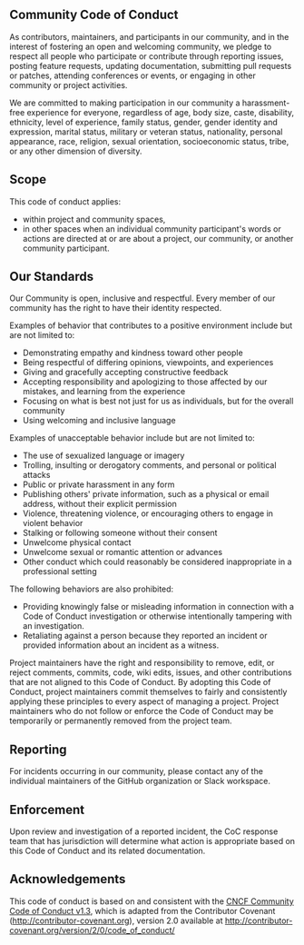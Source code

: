 ## Community Code of Conduct

As contributors, maintainers, and participants in our community, and in the
interest of fostering an open and welcoming community, we pledge to respect all
people who participate or contribute through reporting issues, posting feature
requests, updating documentation, submitting pull requests or patches,
attending conferences or events, or engaging in other community or project
activities.

We are committed to making participation in our community a harassment-free
experience for everyone, regardless of age, body size, caste, disability,
ethnicity, level of experience, family status, gender, gender identity and
expression, marital status, military or veteran status, nationality, personal
appearance, race, religion, sexual orientation, socioeconomic status, tribe, or
any other dimension of diversity.

## Scope

This code of conduct applies:

- within project and community spaces,
- in other spaces when an individual community participant's words or actions
  are directed at or are about a project, our community, or another community
  participant.

## Our Standards

Our Community is open, inclusive and respectful. Every member of our community
has the right to have their identity respected.

Examples of behavior that contributes to a positive environment include but are
not limited to:

- Demonstrating empathy and kindness toward other people
- Being respectful of differing opinions, viewpoints, and experiences
- Giving and gracefully accepting constructive feedback
- Accepting responsibility and apologizing to those affected by our mistakes,
  and learning from the experience
- Focusing on what is best not just for us as individuals, but for the overall
  community
- Using welcoming and inclusive language

Examples of unacceptable behavior include but are not limited to:

- The use of sexualized language or imagery
- Trolling, insulting or derogatory comments, and personal or political attacks
- Public or private harassment in any form
- Publishing others' private information, such as a physical or email address,
  without their explicit permission
- Violence, threatening violence, or encouraging others to engage in violent
  behavior
- Stalking or following someone without their consent
- Unwelcome physical contact
- Unwelcome sexual or romantic attention or advances
- Other conduct which could reasonably be considered inappropriate in a
  professional setting

The following behaviors are also prohibited:

- Providing knowingly false or misleading information in connection with a Code
  of Conduct investigation or otherwise intentionally tampering with an
  investigation.
- Retaliating against a person because they reported an incident or provided
  information about an incident as a witness.

Project maintainers have the right and responsibility to remove, edit, or
reject comments, commits, code, wiki edits, issues, and other contributions
that are not aligned to this Code of Conduct. By adopting this Code of Conduct,
project maintainers commit themselves to fairly and consistently applying these
principles to every aspect of managing a project. Project maintainers who do
not follow or enforce the Code of Conduct may be temporarily or permanently
removed from the project team.

## Reporting

For incidents occurring in our community, please contact any of the individual
maintainers of the GitHub organization or Slack workspace.

## Enforcement

Upon review and investigation of a reported incident, the CoC response team
that has jurisdiction will determine what action is appropriate based on this
Code of Conduct and its related documentation.

## Acknowledgements

This code of conduct is based on and consistent with the [CNCF Community Code
of Conduct v1.3], which is adapted from the Contributor Covenant
(http://contributor-covenant.org), version 2.0 available at
http://contributor-covenant.org/version/2/0/code_of_conduct/

[CNCF Community Code of Conduct v1.3]:
  https://github.com/cncf/foundation/blob/main/code-of-conduct.md
